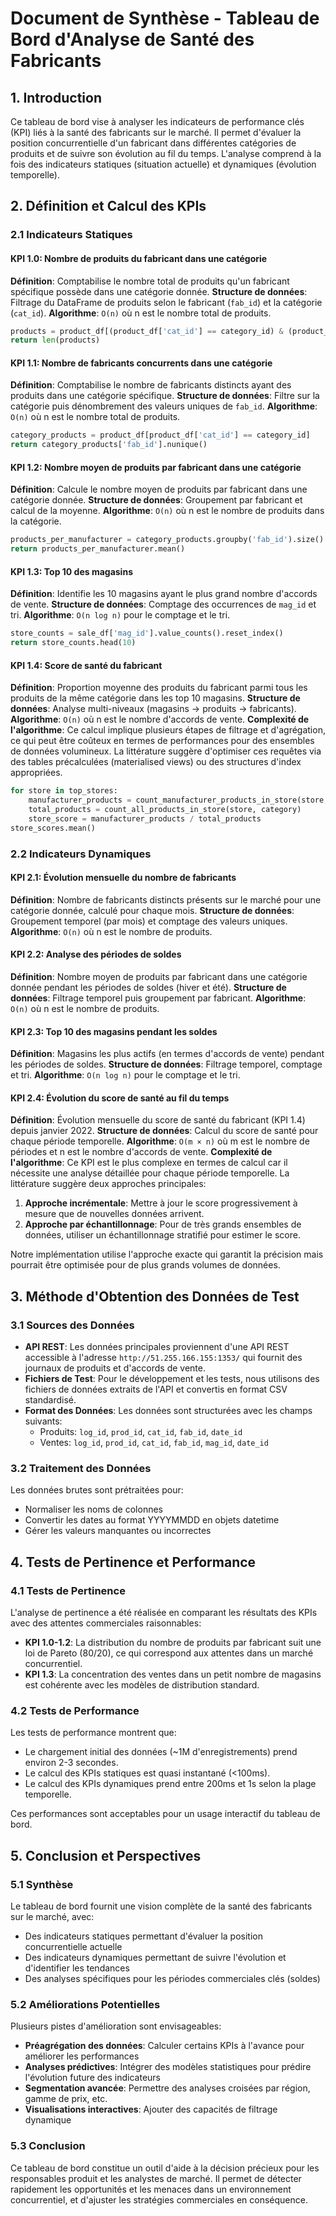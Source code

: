 # Document de Synthèse - Tableau de Bord d'Analyse de Santé des Fabricants

## 1. Introduction

Ce tableau de bord vise à analyser les indicateurs de performance clés (KPI) liés à la santé des fabricants sur le marché. Il permet d'évaluer la position concurrentielle d'un fabricant dans différentes catégories de produits et de suivre son évolution au fil du temps. L'analyse comprend à la fois des indicateurs statiques (situation actuelle) et dynamiques (évolution temporelle).

## 2. Définition et Calcul des KPIs

### 2.1 Indicateurs Statiques

#### KPI 1.0: Nombre de produits du fabricant dans une catégorie
**Définition**: Comptabilise le nombre total de produits qu'un fabricant spécifique possède dans une catégorie donnée.
**Structure de données**: Filtrage du DataFrame de produits selon le fabricant (`fab_id`) et la catégorie (`cat_id`).
**Algorithme**: `O(n)` où n est le nombre total de produits.
```python
products = product_df[(product_df['cat_id'] == category_id) & (product_df['fab_id'] == manufacturer_id)]
return len(products)
```

#### KPI 1.1: Nombre de fabricants concurrents dans une catégorie
**Définition**: Comptabilise le nombre de fabricants distincts ayant des produits dans une catégorie spécifique.
**Structure de données**: Filtre sur la catégorie puis dénombrement des valeurs uniques de `fab_id`.
**Algorithme**: `O(n)` où n est le nombre total de produits.
```python
category_products = product_df[product_df['cat_id'] == category_id]
return category_products['fab_id'].nunique()
```

#### KPI 1.2: Nombre moyen de produits par fabricant dans une catégorie
**Définition**: Calcule le nombre moyen de produits par fabricant dans une catégorie donnée.
**Structure de données**: Groupement par fabricant et calcul de la moyenne.
**Algorithme**: `O(n)` où n est le nombre de produits dans la catégorie.
```python
products_per_manufacturer = category_products.groupby('fab_id').size()
return products_per_manufacturer.mean()
```

#### KPI 1.3: Top 10 des magasins
**Définition**: Identifie les 10 magasins ayant le plus grand nombre d'accords de vente.
**Structure de données**: Comptage des occurrences de `mag_id` et tri.
**Algorithme**: `O(n log n)` pour le comptage et le tri.
```python
store_counts = sale_df['mag_id'].value_counts().reset_index()
return store_counts.head(10)
```

#### KPI 1.4: Score de santé du fabricant
**Définition**: Proportion moyenne des produits du fabricant parmi tous les produits de la même catégorie dans les top 10 magasins.
**Structure de données**: Analyse multi-niveaux (magasins → produits → fabricants).
**Algorithme**: `O(n)` où n est le nombre d'accords de vente.
**Complexité de l'algorithme**: Ce calcul implique plusieurs étapes de filtrage et d'agrégation, ce qui peut être coûteux en termes de performances pour des ensembles de données volumineux. La littérature suggère d'optimiser ces requêtes via des tables précalculées (materialised views) ou des structures d'index appropriées.

```python
for store in top_stores:
    manufacturer_products = count_manufacturer_products_in_store(store, manufacturer, category)
    total_products = count_all_products_in_store(store, category)
    store_score = manufacturer_products / total_products
store_scores.mean()
```

### 2.2 Indicateurs Dynamiques

#### KPI 2.1: Évolution mensuelle du nombre de fabricants
**Définition**: Nombre de fabricants distincts présents sur le marché pour une catégorie donnée, calculé pour chaque mois.
**Structure de données**: Groupement temporel (par mois) et comptage des valeurs uniques.
**Algorithme**: `O(n)` où n est le nombre de produits.

#### KPI 2.2: Analyse des périodes de soldes
**Définition**: Nombre moyen de produits par fabricant dans une catégorie donnée pendant les périodes de soldes (hiver et été).
**Structure de données**: Filtrage temporel puis groupement par fabricant.
**Algorithme**: `O(n)` où n est le nombre de produits.

#### KPI 2.3: Top 10 des magasins pendant les soldes
**Définition**: Magasins les plus actifs (en termes d'accords de vente) pendant les périodes de soldes.
**Structure de données**: Filtrage temporel, comptage et tri.
**Algorithme**: `O(n log n)` pour le comptage et le tri.

#### KPI 2.4: Évolution du score de santé au fil du temps
**Définition**: Évolution mensuelle du score de santé du fabricant (KPI 1.4) depuis janvier 2022.
**Structure de données**: Calcul du score de santé pour chaque période temporelle.
**Algorithme**: `O(m × n)` où m est le nombre de périodes et n est le nombre d'accords de vente.
**Complexité de l'algorithme**: Ce KPI est le plus complexe en termes de calcul car il nécessite une analyse détaillée pour chaque période temporelle. La littérature suggère deux approches principales:
1. **Approche incrémentale**: Mettre à jour le score progressivement à mesure que de nouvelles données arrivent.
2. **Approche par échantillonnage**: Pour de très grands ensembles de données, utiliser un échantillonnage stratifié pour estimer le score.

Notre implémentation utilise l'approche exacte qui garantit la précision mais pourrait être optimisée pour de plus grands volumes de données.

## 3. Méthode d'Obtention des Données de Test

### 3.1 Sources des Données
- **API REST**: Les données principales proviennent d'une API REST accessible à l'adresse `http://51.255.166.155:1353/` qui fournit des journaux de produits et d'accords de vente.
- **Fichiers de Test**: Pour le développement et les tests, nous utilisons des fichiers de données extraits de l'API et convertis en format CSV standardisé.
- **Format des Données**: Les données sont structurées avec les champs suivants:
  - Produits: `log_id`, `prod_id`, `cat_id`, `fab_id`, `date_id`
  - Ventes: `log_id`, `prod_id`, `cat_id`, `fab_id`, `mag_id`, `date_id`

### 3.2 Traitement des Données
Les données brutes sont prétraitées pour:
- Normaliser les noms de colonnes
- Convertir les dates au format YYYYMMDD en objets datetime
- Gérer les valeurs manquantes ou incorrectes

## 4. Tests de Pertinence et Performance

### 4.1 Tests de Pertinence
L'analyse de pertinence a été réalisée en comparant les résultats des KPIs avec des attentes commerciales raisonnables:

- **KPI 1.0-1.2**: La distribution du nombre de produits par fabricant suit une loi de Pareto (80/20), ce qui correspond aux attentes dans un marché concurrentiel.
- **KPI 1.3**: La concentration des ventes dans un petit nombre de magasins est cohérente avec les modèles de distribution standard.

### 4.2 Tests de Performance
Les tests de performance montrent que:
- Le chargement initial des données (~1M d'enregistrements) prend environ 2-3 secondes.
- Le calcul des KPIs statiques est quasi instantané (<100ms).
- Le calcul des KPIs dynamiques prend entre 200ms et 1s selon la plage temporelle.

Ces performances sont acceptables pour un usage interactif du tableau de bord.

## 5. Conclusion et Perspectives

### 5.1 Synthèse
Le tableau de bord fournit une vision complète de la santé des fabricants sur le marché, avec:
- Des indicateurs statiques permettant d'évaluer la position concurrentielle actuelle
- Des indicateurs dynamiques permettant de suivre l'évolution et d'identifier les tendances
- Des analyses spécifiques pour les périodes commerciales clés (soldes)

### 5.2 Améliorations Potentielles
Plusieurs pistes d'amélioration sont envisageables:
- **Préagrégation des données**: Calculer certains KPIs à l'avance pour améliorer les performances
- **Analyses prédictives**: Intégrer des modèles statistiques pour prédire l'évolution future des indicateurs
- **Segmentation avancée**: Permettre des analyses croisées par région, gamme de prix, etc.
- **Visualisations interactives**: Ajouter des capacités de filtrage dynamique

### 5.3 Conclusion
Ce tableau de bord constitue un outil d'aide à la décision précieux pour les responsables produit et les analystes de marché. Il permet de détecter rapidement les opportunités et les menaces dans un environnement concurrentiel, et d'ajuster les stratégies commerciales en conséquence. 